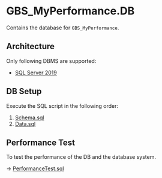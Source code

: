 # GBS_MyPerformance.DB

Contains the database for `GBS_MyPerformance`.

## Architecture

Only following DBMS are supported:

- [SQL Server 2019](https://docs.microsoft.com/en-us/sql/sql-server/?view=sql-server-ver15)

## DB Setup

Execute the SQL script in the following order:

1. [Schema.sql](01_Schema.sql)
2. [Data.sql](02_Data.sql)

## Performance Test

To test the performance of the DB and the database system.

→ [PerformanceTest.sql](03_PerformanceTest.sql)
